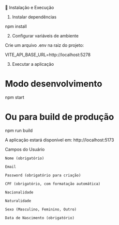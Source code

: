🚀 Instalação e Execução
1. Instalar dependências

npm install

2. Configurar variáveis de ambiente

Crie um arquivo .env na raiz do projeto:

VITE_API_BASE_URL=http://localhost:5278

3. Executar a aplicação

# Modo desenvolvimento
npm start

# Ou para build de produção
npm run build

A aplicação estará disponível em: http://localhost:5173

Campos do Usuário

    Nome (obrigatório)

    Email

    Password (obrigatório para criação)

    CPF (obrigatório, com formatação automática)

    Nacionalidade

    Naturalidade

    Sexo (Masculino, Feminino, Outro)

    Data de Nascimento (obrigatório)
